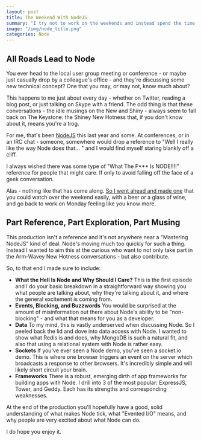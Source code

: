 ```yaml
---
layout: post
title: The Weekend With NodeJS
summary: "I try not to work on the weekends and instead spend the time learning something new and, hopefully, different. To that end: Tekpub jas just released <a href=\"http://tekpub.com/productions/node\">Hello NodeJS</a>. What are you doing this weekend?"
image: "/img/node_title.png"
categories: Node
---
```


## All Roads Lead to Node
You ever head to the local user group meeting or conference - or maybe just casually drop by a colleague's office - and they're discussing some new technical concept? One that you may, or may not, know much about? 

This happens to me just about every day - whether on Twitter, reading a blog post, or just talking on Skype with a friend. The odd thing is that these conversations - the idle musings on the New and Shiny - always seem to fall back on The Keystone: the Shiney New Hotness that, if you don't know about it, means you're a trog.

For me, that's been [NodeJS](http://nodejs.org) this last year and some. At conferences, or in an IRC chat - someone, somewhere would drop a reference to "Well I really like the way Node does that... " and I would find myself staring blankly off a cliff.

I always wished there was some type of "What The F*** Is NODE!!!!" reference for people that might care. If only to avoid falling off the face of a geek conversation.

Alas - nothing like that has come along. [So I went ahead and made one](http://tekpub.com/productions/node) that you could watch over the weekend easily, with a beer or a glass of wine, and go back to work on Monday feeling like you know more.

## Part Reference, Part Exploration, Part Musing
This production isn't a reference and it's not anywhere near a "Mastering NodeJS" kind of deal. Node's moving much too quickly for such a thing. Instead I wanted to aim this at the curious who want to not only take part in the Arm-Wavey New Hotness conversations - but also contribute.

So, to that end I made sure to include:

- **What the Hell Is Node and Why Should I Care?** This is the first episode and I do your basic breakdown in a straightforward way showing you what people are talking about, why they're talking about it, and where the general excitement is coming from.
- **Events, Blocking, and Buzzwords** You would be surprised at the amount of misinformation out there about Node's ability to be "non-blocking" - and what that means for you as a developer. 
- **Data** To my mind, this is vastly underserved when discussing Node. So I peeled back the lid and dove into data access with Node. I wanted to show what Redis is and does, why MongoDB is such a natural fit, and also that using a relational system with Node is rather easy.
- **Sockets** If you've ever seen a Node demo, you've seen a socket.io demo. This is where one browser triggers an event on the server which broadcasts a response to other browsers. It's incredibly simple and will likely short circuit your brain.
- **Frameworks** There is a robust, emerging dirth of app frameworks for building apps with Node. I drill into 3 of the most popular: ExpressJS, Tower, and Geddy. Each has its strengths and corresponding weaknesses.

At the end of the production you'll hopefully have a good, solid understanding of what makes Node tick, what "Evented I/O" means, and why people are very excited about what Node can do.

I do hope you enjoy it.




